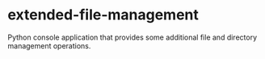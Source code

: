 # extended-file-management
Python console application that provides some additional file and directory management operations.
